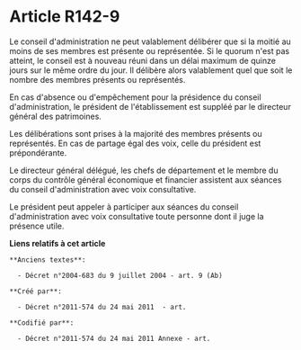 # Article R142-9

Le conseil d'administration ne peut valablement délibérer que si la moitié au moins de ses membres est présente ou
représentée. Si le quorum n'est pas atteint, le conseil est à nouveau réuni dans un délai maximum de quinze jours sur le même
ordre du jour. Il délibère alors valablement quel que soit le nombre des membres présents ou représentés.

En cas d'absence ou d'empêchement pour la présidence du conseil d'administration, le président de l'établissement est suppléé
par le directeur général des patrimoines.

Les délibérations sont prises à la majorité des membres présents ou représentés. En cas de partage égal des voix, celle du
président est prépondérante.

Le directeur général délégué, les chefs de département et le membre du corps du contrôle général économique et financier
assistent aux séances du conseil d'administration avec voix consultative.

Le président peut appeler à participer aux séances du conseil d'administration avec voix consultative toute personne dont il
juge la présence utile.

**Liens relatifs à cet article**

	**Anciens textes**:

	  - Décret n°2004-683 du 9 juillet 2004 - art. 9 (Ab)

	**Créé par**:

	  - Décret n°2011-574 du 24 mai 2011  - art.

	**Codifié par**:

	  - Décret n°2011-574 du 24 mai 2011 Annexe - art.
